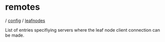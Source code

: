 # remotes

/ [config](/reference/server-config/index.md) / [leafnodes](/reference/server-config/config/leafnodes/index.md) 

List of entries specifiying servers where the leaf
node client connection can be made.

